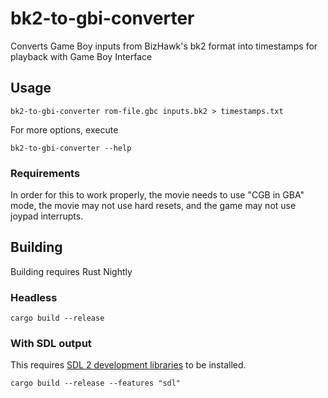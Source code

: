 # bk2-to-gbi-converter
Converts Game Boy inputs from BizHawk's bk2 format into timestamps for playback with Game Boy Interface

## Usage
```
bk2-to-gbi-converter rom-file.gbc inputs.bk2 > timestamps.txt
```

For more options, execute
```
bk2-to-gbi-converter --help
```

### Requirements
In order for this to work properly, the movie needs to use "CGB in GBA" mode, the movie may not use hard resets, and the game may not use joypad interrupts.


## Building
Building requires Rust Nightly
### Headless
```
cargo build --release
```
### With SDL output
This requires [SDL 2 development libraries](https://github.com/Rust-SDL2/rust-sdl2#requirements) to be installed.
```
cargo build --release --features "sdl"
```
